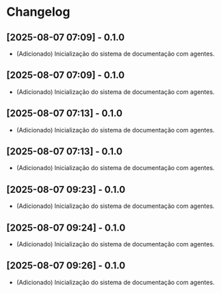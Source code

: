 # Changelog

## [2025-08-07 07:09] - 0.1.0
- (Adicionado) Inicialização do sistema de documentação com agentes.

## [2025-08-07 07:09] - 0.1.0
- (Adicionado) Inicialização do sistema de documentação com agentes.

## [2025-08-07 07:13] - 0.1.0
- (Adicionado) Inicialização do sistema de documentação com agentes.

## [2025-08-07 07:13] - 0.1.0
- (Adicionado) Inicialização do sistema de documentação com agentes.

## [2025-08-07 09:23] - 0.1.0
- (Adicionado) Inicialização do sistema de documentação com agentes.

## [2025-08-07 09:24] - 0.1.0
- (Adicionado) Inicialização do sistema de documentação com agentes.

## [2025-08-07 09:26] - 0.1.0
- (Adicionado) Inicialização do sistema de documentação com agentes.

